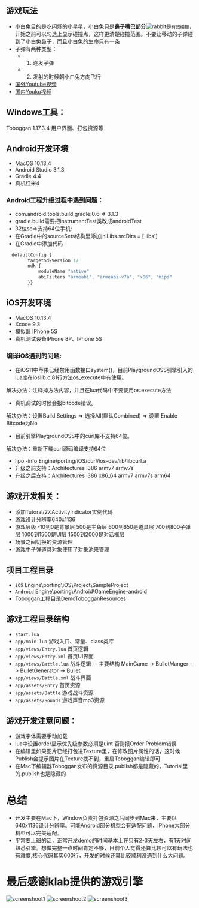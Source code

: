 ## 游戏玩法
 - 小白兔目的是吃闪烁的小星星，小白兔只是**鼻子嘴巴部分**![rabbit](https://github.com/11lin/PlaygroundOSS/blob/master/DemoRabbit/rabbit.png)是`有效碰撞`，开始之前可以勾选上显示碰撞点，这样更清楚碰撞范围。不要让移动的子弹碰到了小白兔鼻子，而且小白兔的生命只有一条
 - 子弹有两种类型：
   - 1. 连发子弹 
   - 2. 发射的时候朝小白兔方向飞行
 - [国外Youtube视频](https://youtu.be/kdawbOblTCU)
 - [国内Youku视频](https://v.youku.com/v_show/id_XMzY3Mjg0MDI0NA==.html?spm=a2h3j.8428770.3416059.1)


## Windows工具：
Toboggan 1.17.3.4 用户界面、打包资源等

## Android开发环境
* MacOS 10.13.4
* Android Studio 3.1.3
* Gradle 4.4
* 真机红米4

### Android工程升级过程中遇到问题：

 - com.android.tools.build:gradle:0.6 => 3.1.3
 - gradle.build需要把instrumentTest类改成androidTest
 - 32位so=>支持64位手机:
  - 在Gradle中的sourceSets结构里添加jniLibs.srcDirs = ['libs']
  - 在Gradle中添加代码
```javascript
  defaultConfig {
        targetSdkVersion 17
        ndk {
            moduleName "native"
            abiFilters "armeabi", "armeabi-v7a", "x86", "mips"
        }}
```

## iOS开发环境
 * MacOS 10.13.4
 * Xcode 9.3
 * 模拟器 IPhone 5S
 * 真机测试设备IPhone 8P、IPhone 5S

### 编译iOS遇到的问题:
 * 在iOS11中苹果已经禁用函数接口system()，目前PlaygroundOSS引擎引入的lua库在ioslib.c:81行方法os_execute中有使用。

 解决办法：注释掉方法内容，并且在lua代码中不要使用os.execute方法
 * 真机调试的时候会报bitcode错误。
 
 解决办法：设置Build Settings => 选择All(默认Combined) => 设置 Enable Bitcode为No
 * 目前引擎PlaygroundOSS中的curl库不支持64位。

 解决办法：重新下载curl源码编译支持64位
  * lipo -info Engine/porting/iOS/curl/ios-dev/lib/libcurl.a
  * 升级之前支持：Architectures i386 armv7 armv7s
  * 升级之后支持：Architectures i386 x86_64 armv7 armv7s arm64

## 游戏开发相关：
 * 添加Tutoral/27.ActivityIndicator实例代码
 * 游戏设计分辨率640x1136
 * 游戏层级 -10到0是背景层 500是主角层 600到650是道具层 700到800子弹层 1000到1500是UI层 1500到2000是对话框层
 * 场景之间切换的资源管理
 * 游戏中子弹道具对象使用了对象池来管理

## 项目工程目录
  * `iOS` Engine\porting\iOS\Project\SampleProject
  * `Android` Engine\porting\Android\GameEngine-android 
  * Toboggan工程目录DemoTobogganResources

## 游戏工程目录结构
 * `start.lua`
 * `app/main.lua` 游戏入口、常量、class类库
 * `app/views/Entry.lua` 首页逻辑
 * `app/views/Entry.xml` 首页UI界面
 * `app/views/Battle.lua` 战斗逻辑 -- 主要结构 MainGame -> BulletManger -> BulletGenerator -> Bullet
 * `app/views/Battle.xml` 战斗界面
 * `app/assets/Entry` 首页资源
 * `app/assets/Battle` 游戏战斗资源
 * `app/assets/Sounds` 游戏声音mp3资源

## 游戏开发注意问题：
 * 游戏字体需要手动加载
 * lua中设置order显示优先级参数必须是uint 否则报Order Problem错误
 * 在编辑里如果图片已经打包进Texture里，在修改图片属性的话，这时候Publish会提示图片在Texture找不到，重启Toboggan编辑即可
 * 在Mac下编辑器Toboggan发布的资源目录.publish都是隐藏的，Tutorial里的.publish也是隐藏的
  
# 总结
 * 开发主要在Mac下，Window负责打包资源之后同步到Mac来，主要以640x1136设计分辨率。可能Android部分机型会有适配问题，IPhone大部分机型可以完美适配。
 * 平常要上班的话，正常开发demo的时间基本上在只有2-3天左右，有1天时间熟悉引擎。想做完整一点时间肯定不够，目前个人觉得还算比较可以有玩法也有难度,核心代码其实600行，开发的时候还算比较顺利没遇到什么大问题。

# 最后感谢klab提供的游戏引擎

![screenshoot1](https://raw.githubusercontent.com/11lin/PlaygroundOSS/master/DemoRabbit/screenshoot1.jpg)
![screenshoot2](https://raw.githubusercontent.com/11lin/PlaygroundOSS/master/DemoRabbit/screenshoot2.jpg)
![screenshoot3](https://raw.githubusercontent.com/11lin/PlaygroundOSS/master/DemoRabbit/screenshoot3.jpg)